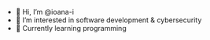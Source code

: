 - 👋 Hi, I’m @ioana-i
- 👀 I’m interested in software development & cybersecurity
- 🌱 Currently learning programming

<!---
ioana-i/ioana-i is a ✨ special ✨ repository because its `README.md` (this file) appears on your GitHub profile.
You can click the Preview link to take a look at your changes.
--->
